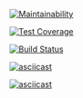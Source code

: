 [![Maintainability](https://api.codeclimate.com/v1/badges/a99a88d28ad37a79dbf6/maintainability)](https://codeclimate.com/github/codeclimate/codeclimate/maintainability)

[![Test Coverage](https://api.codeclimate.com/v1/badges/a99a88d28ad37a79dbf6/test_coverage)](https://codeclimate.com/github/codeclimate/codeclimate/test_coverage)

[![Build Status](https://travis-ci.org/frankylamps/python-project-lvl1.svg?branch=master)](https://travis-ci.org/frankylamps/python-project-lvl1)

[![asciicast](https://asciinema.org/a/DHRoRJJwAe0G4CjYMHF3LmeFl.svg)](https://asciinema.org/a/DHRoRJJwAe0G4CjYMHF3LmeFl)

[![asciicast](https://asciinema.org/a/pFvJhOA2XDYjQEK4fj74rDkDO.svg)](https://asciinema.org/a/pFvJhOA2XDYjQEK4fj74rDkDO)